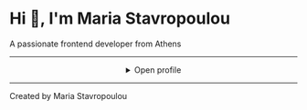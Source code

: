 <h1>Hi 👋, I'm Maria Stavropoulou</h1>
<p>A passionate frontend developer from Athens</p>

<hr>

<details align="middle">
  <summary>Open profile</summary>

  <br>

  <p align="middle"><img src="https://komarev.com/ghpvc/?username=daenges&label=Visits&color=DD6387&style=flat" alt="daenges"><p>

  <hr>

  <br>

  <h3 align="center"><b>Languages and Tools</b></h3>

  <p align="center">
    <a target="_blank" href="https://raw.githubusercontent.com/devicons/devicon/master/icons/c/c-original.svg"><img src="https://raw.githubusercontent.com/devicons/devicon/master/icons/c/c-original.svg" alt="c" width="42" height="42" /></a>
    <a target="_blank" href="https://raw.githubusercontent.com/devicons/devicon/master/icons/cplusplus/cplusplus-original.svg"><img src="https://raw.githubusercontent.com/devicons/devicon/master/icons/cplusplus/cplusplus-original.svg" alt="cplusplus" width="42" height="42" /></a>
    <a target="_blank" href="https://raw.githubusercontent.com/devicons/devicon/master/icons/csharp/csharp-original.svg"><img src="https://raw.githubusercontent.com/devicons/devicon/master/icons/csharp/csharp-original.svg" alt="csharp" width="42" height="42" /></a>
    <a target="_blank" href="https://raw.githubusercontent.com/devicons/devicon/master/icons/java/java-original.svg"><img src="https://raw.githubusercontent.com/devicons/devicon/master/icons/java/java-original.svg" alt="java" width="42" height="42" /></a>
    <a target="_blank" href="https://raw.githubusercontent.com/devicons/devicon/master/icons/javascript/javascript-original.svg"><img src="https://raw.githubusercontent.com/devicons/devicon/master/icons/javascript/javascript-original.svg" alt="javascript" width="42" height="42" /></a>
    <a target="_blank" href="https://raw.githubusercontent.com/devicons/devicon/master/icons/php/php-original.svg"><img src="https://raw.githubusercontent.com/devicons/devicon/master/icons/php/php-original.svg" alt="php" width="42" height="42" /></a>
    <a target="_blank" href="https://raw.githubusercontent.com/devicons/devicon/master/icons/html5/html5-original-wordmark.svg"><img src="https://raw.githubusercontent.com/devicons/devicon/master/icons/html5/html5-original-wordmark.svg" alt="html5" width="42" height="42" /></a>
    <a target="_blank" href="https://raw.githubusercontent.com/devicons/devicon/master/icons/css3/css3-original-wordmark.svg"><img src="https://raw.githubusercontent.com/devicons/devicon/master/icons/css3/css3-original-wordmark.svg" alt="css3" width="42" height="42" /></a>
    <a target="_blank" href="https://www.vectorlogo.zone/logos/tailwindcss/tailwindcss-icon.svg"><img src="https://www.vectorlogo.zone/logos/tailwindcss/tailwindcss-icon.svg" alt="tailwind" width="42" height="42" /></a>
    <a target="_blank" href="https://raw.githubusercontent.com/devicons/devicon/master/icons/nodejs/nodejs-original-wordmark.svg"><img src="https://raw.githubusercontent.com/devicons/devicon/master/icons/nodejs/nodejs-original-wordmark.svg" alt="nodejs" width="42" height="42" /></a>
    <a target="_blank" href="https://raw.githubusercontent.com/devicons/devicon/master/icons/android/android-original-wordmark.svg"><img src="https://raw.githubusercontent.com/devicons/devicon/master/icons/android/android-original-wordmark.svg" alt="android" width="42" height="42" /></a>
    <a target="_blank" href="https://www.vectorlogo.zone/logos/tensorflow/tensorflow-icon.svg"><img src="https://www.vectorlogo.zone/logos/tensorflow/tensorflow-icon.svg" alt="tensorflow" width="42" height="42" /></a>
    <a target="_blank" href="https://www.vectorlogo.zone/logos/pytorch/pytorch-icon.svg"><img src="https://www.vectorlogo.zone/logos/pytorch/pytorch-icon.svg" alt="pytorch" width="42" height="42" /></a>
    <a target="_blank" href="https://raw.githubusercontent.com/devicons/devicon/2ae2a900d2f041da66e950e4d48052658d850630/icons/pandas/pandas-original.svg"><img src="https://raw.githubusercontent.com/devicons/devicon/2ae2a900d2f041da66e950e4d48052658d850630/icons/pandas/pandas-original.svg" alt="pandas" width="42" height="42" /></a>
    <a target="_blank" href="https://upload.wikimedia.org/wikipedia/commons/0/05/Scikit_learn_logo_small.svg"><img src="https://upload.wikimedia.org/wikipedia/commons/0/05/Scikit_learn_logo_small.svg" alt="scikit_learn" width="42" height="42" /></a>
    <a target="_blank" href="https://raw.githubusercontent.com/devicons/devicon/master/icons/python/python-original.svg"><img src="https://raw.githubusercontent.com/devicons/devicon/master/icons/python/python-original.svg" alt="python" width="42" height="42" /></a>
    <a target="_blank" href="https://raw.githubusercontent.com/devicons/devicon/master/icons/mongodb/mongodb-original-wordmark.svg"><img src="https://raw.githubusercontent.com/devicons/devicon/master/icons/mongodb/mongodb-original-wordmark.svg" alt="mongodb" width="42" height="42" /></a>
    <a target="_blank" href="https://raw.githubusercontent.com/devicons/devicon/master/icons/mysql/mysql-original-wordmark.svg"><img src="https://raw.githubusercontent.com/devicons/devicon/master/icons/mysql/mysql-original-wordmark.svg" alt="mysql" width="42" height="42" /></a>
    <a target="_blank" href="https://raw.githubusercontent.com/devicons/devicon/master/icons/laravel/laravel-plain-wordmark.svg"><img src="https://raw.githubusercontent.com/devicons/devicon/master/icons/laravel/laravel-plain-wordmark.svg" alt="laravel" width="42" height="42" /></a>
    <a target="_blank" href="https://upload.wikimedia.org/wikipedia/commons/2/21/Matlab_Logo.png"><img src="https://upload.wikimedia.org/wikipedia/commons/2/21/Matlab_Logo.png" alt="matlab" width="42" height="42" /></a>
    <a target="_blank" href="https://www.vectorlogo.zone/logos/unity3d/unity3d-icon.svg"><img src="https://www.vectorlogo.zone/logos/unity3d/unity3d-icon.svg" alt="unity" width="42" height="42" /></a>
    <a target="_blank" href="https://raw.githubusercontent.com/devicons/devicon/master/icons/linux/linux-original.svg"><img src="https://raw.githubusercontent.com/devicons/devicon/master/icons/linux/linux-original.svg" alt="linux" width="42" height="42" /></a>
    <a target="_blank" href="https://www.vectorlogo.zone/logos/git-scm/git-scm-icon.svg"><img src="https://www.vectorlogo.zone/logos/git-scm/git-scm-icon.svg" alt="git" width="42" height="42" /></a>
    <a target="_blank" href="https://cdn.worldvectorlogo.com/logos/arduino-1.svg"><img src="https://cdn.worldvectorlogo.com/logos/arduino-1.svg" alt="arduino" width="42" height="42" /></a>
  </p>

  <br>

  <h3 align="center"><b>Hobby Projects</b></h3>

  <p align="center">
    <a href="https://github.com/MCCTeam/Minecraft-Console-Client"><img src="https://raw.githubusercontent.com/MCCTeam/Minecraft-Console-Client/master/MinecraftClient/Resources/AppIcon.ico" alt="MCC" width="45" height="45"> </a> 
    <a href="https://manjaro.org"><img src="https://manjaro.org/img/logo.svg" alt="manjaro" width="40" height="40"> </a> 
    <a href="https://www.youtube.com/channel/UCg4XD4NzzbRNTAUoKKEa4Hw"><img src="https://www.freepngimg.com/thumb/youtube/58961-area-text-brand-trademark-youtube-metroui-alt.png" alt="Youtube" width="45" height="45"> </a>
  </p>

  <br>

  <details>
    <summary align="center">:chart_with_upwards_trend: Catistics :chart_with_downwards_trend:</summary>

    <br>

    <p align="center"><img src="https://github-readme-stats.vercel.app/api/top-langs?username=daenges&show_icons=true&theme=dracula&locale=en&layout=compact" alt="daenges"><img src="https://github-readme-stats.vercel.app/api?username=daenges&show_icons=true&theme=dracula&cache_seconds=1800&locale=en" alt="daenges"> </p>

    <p><a href="https://github.com/Daenges"><img src="https://activity-graph.herokuapp.com/graph?username=daenges&bg_color=282a36&color=dd6387&line=dd6387&point=ffffff&area=false&hide_border=false" alt="Daenges activity graph"></a></p>

  </details>

  <hr>

  <details>
    <summary align="center">:trophy: Trophies :trophy:</summary>

    <p align="center"><a href="https://github-profile-trophy.vercel.app/?username=daenges&theme=dracula"><img src="https://github-profile-trophy.vercel.app/?username=daenges&theme=dracula" alt="daenges trophies"></a></p>

  </details>

  <hr>

  <details>
    <summary align="center"><b>You've scrolled very far. Take some rest and read a joke:</b></summary>

    <br>

    <p align="center"><img src="https://readme-jokes.vercel.app/api?theme=dracula&borderColor=white" alt="README Jokes">
    </p>

  </details>

</details>

<hr>

<p>Created by Maria Stavropoulou</p>
